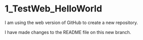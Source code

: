 # 1_TestWeb_HelloWorld
I am using the web version of GitHub to create a new repository.

I have made changes to the README file on this new branch.
